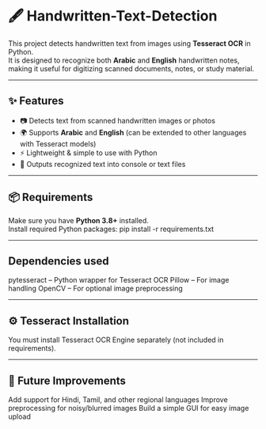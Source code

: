 # 🖋️ Handwritten-Text-Detection 

This project detects handwritten text from images using **Tesseract OCR** in Python.  
It is designed to recognize both **Arabic** and **English** handwritten notes, making it useful for digitizing scanned documents, notes, or study material.

---

## ✨ Features
- 📷 Detects text from scanned handwritten images or photos  
- 🌍 Supports **Arabic** and **English** (can be extended to other languages with Tesseract models)  
- ⚡ Lightweight & simple to use with Python  
- 📂 Outputs recognized text into console or text files  

--- 

## 📦 Requirements
Make sure you have **Python 3.8+** installed.  
Install required Python packages: 
pip install -r requirements.txt

---

## Dependencies used
pytesseract – Python wrapper for Tesseract OCR
Pillow – For image handling
OpenCV – For optional image preprocessing

---

## ⚙️ Tesseract Installation
   You must install Tesseract OCR Engine separately (not included in requirements).

---

## 🔮 Future Improvements
   Add support for Hindi, Tamil, and other regional languages
   Improve preprocessing for noisy/blurred images
   Build a simple GUI for easy image upload
